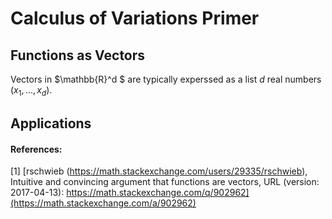 # Calculus of Variations Primer

## Functions as Vectors

Vectors in $\mathbb{R}^d $ are typically experssed as a list $d$ real numbers $(x_1, ... , x_d)$.

## Applications



#### References:

[1] [rschwieb (https://math.stackexchange.com/users/29335/rschwieb), Intuitive and convincing argument that functions are vectors, URL (version: 2017-04-13): https://math.stackexchange.com/q/902962](https://math.stackexchange.com/a/902962)